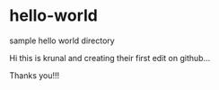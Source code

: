 # hello-world
sample hello world directory

Hi this is krunal and creating their first edit on github...

Thanks you!!!
